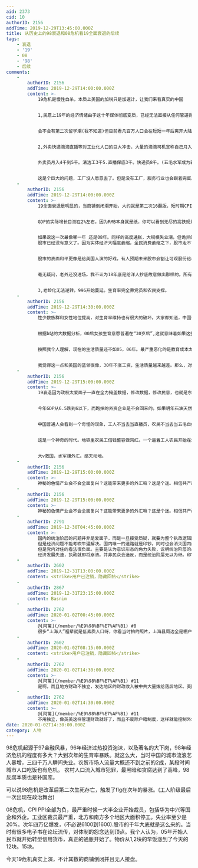 ```yaml
---
aid: 2373
cid: 10
authorID: 2156
addTime: 2019-12-29T13:45:00.000Z
title: 从历史上的98衰退和08危机看19全面衰退的后续
tags:
    - 衰退
    - '19'
    - 08
    - '98'
    - 后续
comments:
    -
        authorID: 2156
        addTime: 2019-12-29T14:00:00.000Z
        content: >-
            19危机是慢性自杀，本质上美国的加税只是加速计，让我们来看真实的中国


            1,民意上19年的经济情绪由于这十年媒体彻底变质，已经无法直接从任何管道得到真实数据。但有一个数据，大学生考研比例已经达到50%(不计算同时考公等),换句话说，19大学生的预期失业率不低于50%.其次是国内人口的生育欲望暴跌


            会不会有第二次留学潮(我不知道)但目前看几百万人口会在短短一年后离开大陆。美国奇特的GDP增长让人匪夷所思(我怀疑他们也在造假)


            2,外卖快递滴滴直播等对工业化人口的巨大冲击，大量的滴滴司机宣称自己月入过万。


            外卖员月入4千到5千。清洁工3千5.直播保底3千。快递员8千。(五毛水军成为新职业)


            这是个巨大的问题，工厂没人愿意去了。但是没有工厂，服务行业也会跟着完蛋。
    -
        authorID: 2156
        addTime: 2019-12-29T14:00:00.000Z
        content: >-
            19全面衰退是明显的，当商铺倒闭潮开始，大约就是第二次16翻版，短时期CPI和GDP死叉


            GDP的实际增长目测在2%左右。因为RMB本身就是纸，你可以看到无尽的高铁规划地铁开发。但是，房子已经涨不动了。很多地段均价五万，但是你实际看看到处都是低价二手老房子。所谓的均价五万，只是一个学区房表面维持的盛世。很多城市的高端人口已经没有多少流入，房地产投资重心已经离开了北京深圳上海。


            如果说这一次最像哪一年 还是08年。同样的高度通胀，大规模失业潮。但诡异的，股市依旧没有爆胎。我认为～～～作为指标
            股市已经没有意义了。因为实体经济大幅度萎缩，全民消费萎缩之下，股市走不了多远，96到97年股市大红，但挡不住98年直接爆破。


            股市的表面和平更像是给美国人演的好戏。有人预期未来股市会割让可观股份给老外接盘。那么老外接盘肯定是有前提的。老外这一次扮演的就是国家队的角色。


            毫无疑问，老外还没进场。我不认为18年底是给洋人抄底故意做出那样的。所有的资产都是泡沫，我是老外我会控股教育和医疗产业，而不是金融。


            3,老龄化无法逆转。996开始蔓延。生育率完全靠党员和农民支撑。
    -
        authorID: 2156
        addTime: 2019-12-29T14:30:00.000Z
        content: >-
            性少数族群和女性地位提高，对生育率维持也有很大的破坏。大家都知道，中国有不低于5点的性少数，而女性平权和经济异常严峻的现实，让女性生育变成了一场赌注。了解中国女人实际地位的都知道，环孕就是失业。很多非体制女性怀孕后三年都是失业状态。而且无业的带娃妇女数量大到连中共自己都想不到。


            根据b站的大数据分析，00后女孩生育意愿普遍在“30岁后”,这就意味着如果这些人口开始工作，一旦不是体制，就几乎不会生育。如果不生育，房地产所谓的接盘就完全依赖于拆迁。中产已经灭亡。中国，中产并不存在。人均GDP完全和劳动人口生活质量无关。


            按照我个人理解，现在的生活质量还不如05，06年。最严重恶化的是教育成本太高。无法估算三大污染带来的经济损失。无法估算舆论管制带来的人口素质低下带来的损失。


            我觉得这一点和美国的蓝领很像，30年不涨工资，生活质量越来越差。那么，对于中国普通人而言，也许就是那样。教育成本暴涨带来的是大部分人彻底对国内失去信心，所以可以看到海外移民留学完全不会下滑。城市人口会豪赌下一代的海外留学。(因为国内你已经不能靠上211找到像样的工作了)
    -
        authorID: 2156
        addTime: 2019-12-29T15:00:00.000Z
        content: >-
            19衰退因为政权太爱面子一直在全力掩盖数据，修改数据，修改民意，也就是东北银行破产才让人感觉真的不行了，这次是真的持续衰退，因为凶案海南两次炒作完全打了飞机，没有人接盘。国家信誉可能还没有我个人高。国内流传的失业率在10点以上，(把第三产业零活算作就业以后),而GDP实际增长普遍都是认为低于3,低于2.


            今年GDP从6.5跌到6以下，而跑掉的外资企业是不会回来的。如果明年石油天然气继续暴涨，那将会是第二次跌浪，如同08年100的油价，假如印度也开始衰退呢。你所谓的投资印度，越南，南亚就很难兑现。


            中国普通人会看到一个奇怪的现象，工人不当去当直播员，农民不当去当五毛自媒体。这是一个神奇的时代，美股给中国失业工人发工资做表演。不出意外，中国的自媒体产业将成为世界第一。超过韩国娱乐业。大v就是我国的文化输出。(不开玩笑)


            这是一个神奇的时代。地铁里农民工借钱整容做网红。一个逼着工人农民开始在油管直播喝白酒的时代。


            大v救国，水军赚外汇。感天动地。
    -
        authorID: 2156
        addTime: 2019-12-29T15:00:00.000Z
        content: >-
            神秘的色情产业会不会全面复兴？这能带来更多的外汇嘛？这是个迷。相信共产政权已经做好了最坏的打算，第一步解禁灰色产业，第二步国有化区块连产业，第三步在海南进行资本主义改革，第四步股市向洋人缴枪。第五步土地变相私有化。第六步，你们懂得的。
    -
        authorID: 2156
        addTime: 2019-12-29T15:00:00.000Z
        content: >-
            神秘的色情产业会不会全面复兴？这能带来更多的外汇嘛？这是个迷。相信共产政权已经做好了最坏的打算，第一步解禁灰色产业，第二步国有化区块连产业，第三步在海南进行资本主义改革，第四步股市向洋人缴枪。第五步土地变相私有化。第六步，你们懂得的。
    -
        authorID: 2791
        addTime: 2019-12-30T04:45:00.000Z
        content: >-
            国内的统治阶层的问题并非是爱面子，而是一旦接受质疑，就要为整个执政逻辑圆谎。这个难度太大，某些问题不能深究。
            但是经济问题不能考吹牛逼解决。国内唯一的道路就是印钞。同时也会消灭国内经济活力。98年的经济情况直接导致了朱镕基作为背锅人去解决经济问题，包括这30年来最重要的一步，进入WTO。
            但是党内对住的看法很负面。主要是认为意识形态的角力失败，说明统治阶层的愚昧更甚于民间，从执政思维角度出发，共产党几乎没有存续的可能。在过去的十几年内，共产党一致认为他们赚到了这个世界的便宜，其实这种思维极为愚蠢和毫无政治远见，如今人家一不带你玩，GDP的下滑就不可避免。
            经济发展失速，执政就即将崩溃。并非民众会造反，而是统治阶层无以为继。印钞是死，不印钞马上死。体制没有办法在短时间里进行自我调整。以自我调整为强项的美国政治体制，其过程也需要一个总统的任期，国内则需要常委的轮替和老人政治中，实力派的死亡为周期。所以国内的调整在高速的市场变化中会严重滞后。从户籍制的调整来看，就很明白的展示了这个特点。
    -
        authorID: 2602
        addTime: 2019-12-31T13:00:00.000Z
        content: <strike>用户已注销，隐藏回帖</strike>
    -
        authorID: 2867
        addTime: 2019-12-31T23:15:00.000Z
        content: Basnim
    -
        authorID: 2762
        addTime: 2020-01-02T00:45:00.000Z
        content: >-
            @[阿篱](/member/%E9%98%BF%E7%AF%B1) #8
            很多“上海人”祖辈就是低素质人口呀，你看当时拍的照片，上海县周边全是棚户区，都是安徽等地方过来的流民
    -
        authorID: 2602
        addTime: 2020-01-02T08:15:00.000Z
        content: <strike>用户已注销，隐藏回帖</strike>
    -
        authorID: 2762
        addTime: 2020-01-02T14:30:00.000Z
        content: >-
            @[阿篱](/member/%E9%98%BF%E7%AF%B1) #11
            是啊，而且地方财政不独立，发达地区的财政收入被中共大量拨给落后地区。美国地方财政就独立，不会拿发达城市的收入大量去往底特律这座城市填
    -
        authorID: 2762
        addTime: 2020-01-02T14:30:00.000Z
        content: >-
            @[阿篱](/member/%E9%98%BF%E7%AF%B1) #11
            不用独立，像英美这样管理财政就好了，而且不废除户籍制度，这样就能控制外地人口流入
date: 2020-01-02T14:30:00.000Z
category: 人物
---
```


98危机起源于97金融风暴，96年经济过热投资泡沫，以及著名的大下岗，98年经济危机的程度有多大？大到次年的生育率暴跌。就这么大，当时中国的城市流浪艺人暴增，三四千万人瞬间失业。农贸市场人流量大概还不到之前的2成，某段时间城市人口吃饭也有危机。 农村人口流入城市犯罪，最黑暗和贪腐达到了高峰，98反腐本质也是补国库。

可以说98危机是改革后第二次生死存亡，触发了flg在次年的暴涨。(工人阶级最后一次出现在政治舞台)

08危机，CPI PPI全部为负，最严重时候一大半企业开始裁员，包括华为中兴等国企和外企。工业区裁员最严重，北方和南方多个地区大面积停工。失业率至少是20%。次年四万亿爆发，(不必说6100到1600).股市的千年大底就是这么来的。当时有很多电子书在论坛流传，对体制的怨念达到顶点。我个人认为，05年开始人民币就开始转型信用货币，真正的通胀开始了。物价从1,2块的早饭涨到了今天的12块。15块。

今天19危机真实上演，不计其数的商铺倒闭并且无人接盘。
